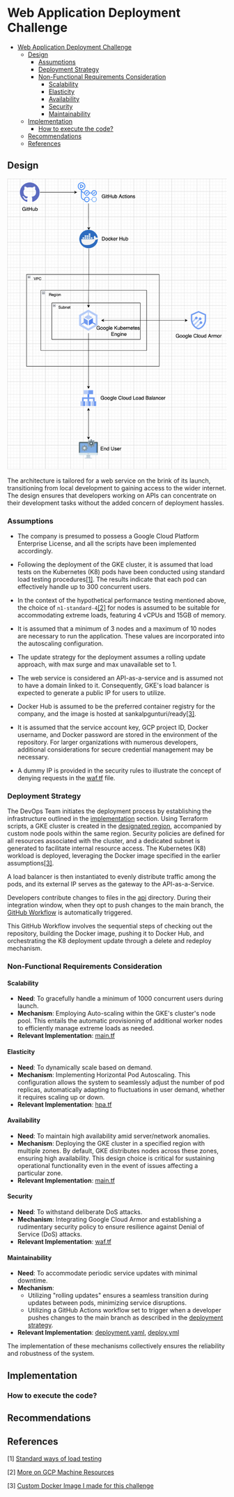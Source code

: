 # Web Application Deployment Challenge
- [Web Application Deployment Challenge](#web-application-deployment-challenge)
  - [Design](#design)
    - [Assumptions](#assumptions)
    - [Deployment Strategy](#deployment-strategy)
    - [Non-Functional Requirements Consideration](#non-functional-requirements-consideration)
      - [Scalability](#scalability)
      - [Elasticity](#elasticity)
      - [Availability](#availability)
      - [Security](#security)
      - [Maintainability](#maintainability)
  - [Implementation](#implementation)
    - [How to execute the code?](#how-to-execute-the-code)
  - [Recommendations](#recommendations)
  - [References](#references)

## Design
![Architecture Diagram](assets/deployment_diagram.png)

The architecture is tailored for a web service on the brink of its launch, transitioning from local development to gaining access to the wider internet. The design ensures that developers working on APIs can concentrate on their development tasks without the added concern of deployment hassles.

### Assumptions
- The company is presumed to possess a Google Cloud Platform Enterprise License, and all the scripts have been implemented accordingly.
  
- Following the deployment of the GKE cluster, it is assumed that load tests on the Kubernetes (K8) pods have been conducted using standard load testing procedures[[1]](#1). The results indicate that each pod can effectively handle up to 300 concurrent users.

- In the context of the hypothetical performance testing mentioned above, the choice of `n1-standard-4`[[2]](#2) for nodes is assumed to be suitable for accommodating extreme loads, featuring 4 vCPUs and 15GB of memory.

- It is assumed that a minimum of 3 nodes and a maximum of 10 nodes are necessary to run the application. These values are incorporated into the autoscaling configuration.

- The update strategy for the deployment assumes a rolling update approach, with max surge and max unavailable set to 1.

- The web service is considered an API-as-a-service and is assumed not to have a domain linked to it. Consequently, GKE's load balancer is expected to generate a public IP for users to utilize.

- Docker Hub is assumed to be the preferred container registry for the company, and the image is hosted at sankalpgunturi/ready[[3]](#3).

- It is assumed that the service account key, GCP project ID, Docker username, and Docker password are stored in the environment of the repository. For larger organizations with numerous developers, additional considerations for secure credential management may be necessary.

- A dummy IP is provided in the security rules to illustrate the concept of denying requests in the [waf.tf](waf.tf) file.

### Deployment Strategy

The DevOps Team initiates the deployment process by establishing the infrastructure outlined in the [implementation](#how-to-execute-the-code) section. Using Terraform scripts, a GKE cluster is created in the [designated region](terraform.tfvars#L2), accompanied by custom node pools within the same region. Security policies are defined for all resources associated with the cluster, and a dedicated subnet is generated to facilitate internal resource access. The Kubernetes (K8) workload is deployed, leveraging the Docker image specified in the earlier assumptions[[3]](#3).

A load balancer is then instantiated to evenly distribute traffic among the pods, and its external IP serves as the gateway to the API-as-a-Service. 

Developers contribute changes to files in the [api](api) directory. During their integration window, when they opt to push changes to the main branch, the [GitHub Workflow](.github/workflows/deploy.yml) is automatically triggered.

This GitHub Workflow involves the sequential steps of checking out the repository, building the Docker image, pushing it to Docker Hub, and orchestrating the K8 deployment update through a delete and redeploy mechanism.

### Non-Functional Requirements Consideration
#### Scalability
- **Need**: To gracefully handle a minimum of 1000 concurrent users during launch.
- **Mechanism**: Employing Auto-scaling within the GKE's cluster's node pool. This entails the automatic provisioning of additional worker nodes to efficiently manage extreme loads as needed.
- **Relevant Implementation**: [main.tf](main.tf#L37)

#### Elasticity
- **Need**: To dynamically scale based on demand.
- **Mechanism**: Implementing Horizontal Pod Autoscaling. This configuration allows the system to seamlessly adjust the number of pod replicas, automatically adapting to fluctuations in user demand, whether it requires scaling up or down.
- **Relevant Implementation**: [hpa.tf](hpa.tf)

#### Availability
- **Need**: To maintain high availability amid server/network anomalies.
- **Mechanism**: Deploying the GKE cluster in a specified region with multiple zones. By default, GKE distributes nodes across these zones, ensuring high availability. This design choice is critical for sustaining operational functionality even in the event of issues affecting a particular zone.
- **Relevant Implementation**: [main.tf](main.tf#L17)

#### Security
- **Need**: To withstand deliberate DoS attacks.
- **Mechanism**: Integrating Google Cloud Armor and establishing a rudimentary security policy to ensure resilience against Denial of Service (DoS) attacks.
- **Relevant Implementation**: [waf.tf](waf.tf#L9)

#### Maintainability
- **Need**: To accommodate periodic service updates with minimal downtime.
- **Mechanism**: 
  - Utilizing "rolling updates" ensures a seamless transition during updates between pods, minimizing service disruptions.
  - Utilizing a GitHub Actions workflow set to trigger when a developer pushes changes to the main branch as described in the [deployment strategy](#deployment-strategy).
- **Relevant Implementation**: [deployment.yaml](infra/deployment.yaml#L23), [deploy.yml](.github/workflows/deploy.yml)

The implementation of these mechanisms collectively ensures the reliability and robustness of the system.


## Implementation

### How to execute the code?

## Recommendations

## References
<a id="1">[1]</a> [Standard ways of load testing](https://speedscale.com/blog/kubernetes-load-testing/)


<a id="2">[2]</a> [More on GCP Machine Resources](https://cloud.google.com/compute/docs/machine-resource)


<a id="3">[3]</a> [Custom Docker Image I made for this challenge](https://hub.docker.com/repository/docker/sankalpgunturi/ready/general)
